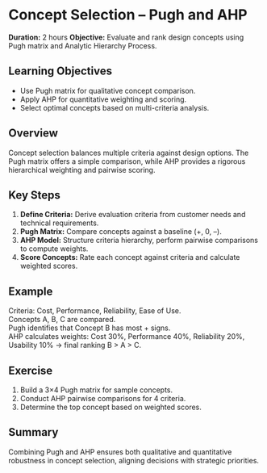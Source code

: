 # Concept Selection – Pugh and AHP

**Duration:** 2 hours
**Objective:** Evaluate and rank design concepts using Pugh matrix and Analytic Hierarchy Process.

## Learning Objectives
- Use Pugh matrix for qualitative concept comparison.  
- Apply AHP for quantitative weighting and scoring.  
- Select optimal concepts based on multi-criteria analysis.

## Overview
Concept selection balances multiple criteria against design options. The Pugh matrix offers a simple comparison, while AHP provides a rigorous hierarchical weighting and pairwise scoring.

## Key Steps
1. **Define Criteria:** Derive evaluation criteria from customer needs and technical requirements.  
2. **Pugh Matrix:** Compare concepts against a baseline (+, 0, –).  
3. **AHP Model:** Structure criteria hierarchy, perform pairwise comparisons to compute weights.  
4. **Score Concepts:** Rate each concept against criteria and calculate weighted scores.

## Example
Criteria: Cost, Performance, Reliability, Ease of Use.  
Concepts A, B, C are compared.  
Pugh identifies that Concept B has most + signs.  
AHP calculates weights: Cost 30%, Performance 40%, Reliability 20%, Usability 10% → final ranking B > A > C.

## Exercise
1. Build a 3×4 Pugh matrix for sample concepts.  
2. Conduct AHP pairwise comparisons for 4 criteria.  
3. Determine the top concept based on weighted scores.

## Summary
Combining Pugh and AHP ensures both qualitative and quantitative robustness in concept selection, aligning decisions with strategic priorities.
